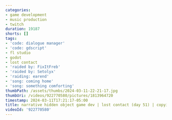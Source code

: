 ```yaml
---
categories:
- game development
- music production
- twitch
duration: 19187
shorts: []
tags:
- 'code: dialogue manager'
- 'code: gdscript'
- fl studio
- godot
- lost contact
- 'raided by: FixItFreb'
- 'raided by: Setolyx'
- 'raiding: earend'
- 'song: coming home'
- 'song: something comforting'
thumbPath: /assets/thumbs/2024-03-11-22-21-17.jpg
thumbUri: /videos/922770580/pictures/1813964720
timestamp: 2024-03-11T17:21:17-05:00
title: narrative hidden object game dev | lost contact (day 51) | copying porter robinson
videoId: '922770580'
---
```

